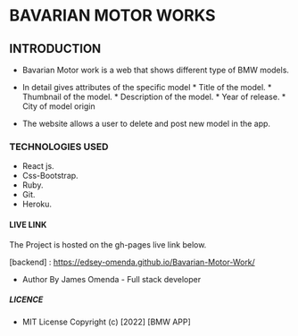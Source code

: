 # BAVARIAN  MOTOR  WORKS


## INTRODUCTION

* Bavarian Motor  work is a web  that  shows  different  type  of  BMW models.
* In  detail  gives attributes of  the  specific  model
      * Title of the model.
      * Thumbnail of  the model.
      * Description of the model.
      * Year of  release.
      * City of model origin

* The  website allows  a  user  to  delete and post new  model in the app.




### TECHNOLOGIES USED

* React js.
* Css-Bootstrap.
* Ruby.
* Git.
* Heroku.


#### LIVE LINK

The Project  is  hosted on the  gh-pages  live link  below.

[backend]  : https://edsey-omenda.github.io/Bavarian-Motor-Work/

* Author By James Omenda - Full stack developer

##### LICENCE

* MIT License Copyright (c) [2022] [BMW APP]

